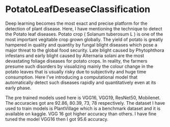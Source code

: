 # PotatoLeafDeseaseClassification
Deep learning becomes the most exact and precise platform for the detection of plant disease. Here, I have mentioning the technique to detect the  Potato leaf diseases.
Potato crop ( Solanum tuberosum L ) is one of the most important vegitable crop grown globally.
The yield of potato is greatly hampered in quality and quantity by fungal blight diseases which pose a major threat to the global food security.
Late blight caused by Phytophthora infestans and early blight caused by Alternaria solani are the most devastating foliage diseases for potato crops.
In reality, the farmers presume such disorders by visualizing mainly the colour change in the potato leaves that is usually risky due to subjectivity and huge time consumption.
Here I’ve introducing a computational model that automatically detect such diseases rapidly and quantitatively even at its early phase.

The pre trained models used here is VGG16, VGG19, ResNet50, Mobilenet. The accuracies got are 92.86, 80.39, 73, 78 respectively.
The dataset I have used to train models is PlantVillage which is a benchmark dataset and it is available on kaggle.
VGG 16 got higher accuracy than others. I have fine tuned the model VGG16 then I got 95.6 accuracy.
